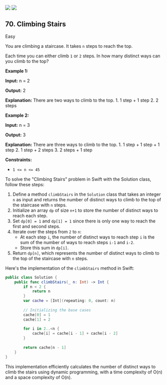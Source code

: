 [![](https://img.shields.io/github/stars/javadev/LeetCode-in-All?label=Stars&style=flat-square)](https://github.com/javadev/LeetCode-in-All)
[![](https://img.shields.io/github/forks/javadev/LeetCode-in-All?label=Fork%20me%20on%20GitHub%20&style=flat-square)](https://github.com/javadev/LeetCode-in-All/fork)

## 70\. Climbing Stairs

Easy

You are climbing a staircase. It takes `n` steps to reach the top.

Each time you can either climb `1` or `2` steps. In how many distinct ways can you climb to the top?

**Example 1:**

**Input:** n = 2

**Output:** 2

**Explanation:** There are two ways to climb to the top. 1. 1 step + 1 step 2. 2 steps 

**Example 2:**

**Input:** n = 3

**Output:** 3

**Explanation:** There are three ways to climb to the top. 1. 1 step + 1 step + 1 step 2. 1 step + 2 steps 3. 2 steps + 1 step 

**Constraints:**

*   `1 <= n <= 45`

To solve the "Climbing Stairs" problem in Swift with the Solution class, follow these steps:

1. Define a method `climbStairs` in the `Solution` class that takes an integer `n` as input and returns the number of distinct ways to climb to the top of the staircase with `n` steps.
2. Initialize an array `dp` of size `n+1` to store the number of distinct ways to reach each step.
3. Set `dp[0] = 1` and `dp[1] = 1` since there is only one way to reach the first and second steps.
4. Iterate over the steps from `2` to `n`:
   - At each step `i`, the number of distinct ways to reach step `i` is the sum of the number of ways to reach steps `i-1` and `i-2`.
   - Store this sum in `dp[i]`.
5. Return `dp[n]`, which represents the number of distinct ways to climb to the top of the staircase with `n` steps.

Here's the implementation of the `climbStairs` method in Swift:

```swift
public class Solution {
    public func climbStairs(_ n: Int) -> Int {
        if n < 2 {
            return n
        }
        var cache = [Int](repeating: 0, count: n)
        
        // Initializing the base cases
        cache[0] = 1
        cache[1] = 2
        
        for i in 2..<n {
            cache[i] = cache[i - 1] + cache[i - 2]
        }
        
        return cache[n - 1]
    }
}
```

This implementation efficiently calculates the number of distinct ways to climb the stairs using dynamic programming, with a time complexity of O(n) and a space complexity of O(n).